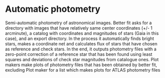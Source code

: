 # Automatic photometry
 Semi-automatic photometry of astronomical images.
 Better fit asks for a directory with images that have relatively same center coordinates (+/- 1 arcminute), a catalog with coordinates and magnitudes of stars (Gaia in this case), and an export directory. In the process it automatically finds bright stars, makes a coordinate net and calculates flux of stars that have chosen as reference and check stars. In the end, it outputs photometry files with a zero-point correction of a reference star that has been found using least squares and deviations of check star magnitudes from catalogue ones.
 Plot makers make plots of photometry files that has been obtained by better fit, excluding Plot maker for a list which makes plots for ATLAS photometry files
